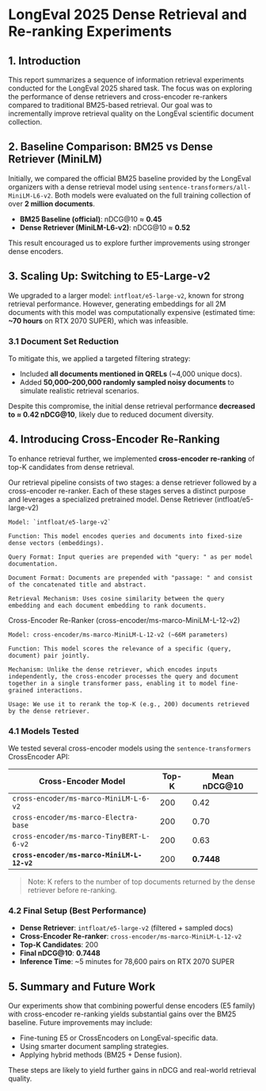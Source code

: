 # LongEval 2025 Dense Retrieval and Re-ranking Experiments

## 1. Introduction

This report summarizes a sequence of information retrieval experiments conducted for the LongEval 2025 shared task. The focus was on exploring the performance of dense retrievers and cross-encoder re-rankers compared to traditional BM25-based retrieval. Our goal was to incrementally improve retrieval quality on the LongEval scientific document collection.

## 2. Baseline Comparison: BM25 vs Dense Retriever (MiniLM)

Initially, we compared the official BM25 baseline provided by the LongEval organizers with a dense retrieval model using `sentence-transformers/all-MiniLM-L6-v2`. Both models were evaluated on the full training collection of over **2 million documents**.

* **BM25 Baseline (official)**: nDCG\@10 ≈ **0.45**
* **Dense Retriever (MiniLM-L6-v2)**: nDCG\@10 ≈ **0.52**

This result encouraged us to explore further improvements using stronger dense encoders.

## 3. Scaling Up: Switching to E5-Large-v2

We upgraded to a larger model: `intfloat/e5-large-v2`, known for strong retrieval performance. However, generating embeddings for all 2M documents with this model was computationally expensive (estimated time: **\~70 hours** on RTX 2070 SUPER), which was infeasible.

### 3.1 Document Set Reduction

To mitigate this, we applied a targeted filtering strategy:

* Included **all documents mentioned in QRELs** (\~4,000 unique docs).
* Added **50,000–200,000 randomly sampled noisy documents** to simulate realistic retrieval scenarios.

Despite this compromise, the initial dense retrieval performance **decreased to ≈ 0.42 nDCG\@10**, likely due to reduced document diversity.

## 4. Introducing Cross-Encoder Re-Ranking

To enhance retrieval further, we implemented **cross-encoder re-ranking** of top-K candidates from dense retrieval.

Our retrieval pipeline consists of two stages: a dense retriever followed by a cross-encoder re-ranker. Each of these stages serves a distinct purpose and leverages a specialized pretrained model.
Dense Retriever (intfloat/e5-large-v2)

    Model: `intfloat/e5-large-v2`

    Function: This model encodes queries and documents into fixed-size dense vectors (embeddings).

    Query Format: Input queries are prepended with "query: " as per model documentation.

    Document Format: Documents are prepended with "passage: " and consist of the concatenated title and abstract.

    Retrieval Mechanism: Uses cosine similarity between the query embedding and each document embedding to rank documents.


Cross-Encoder Re-Ranker (cross-encoder/ms-marco-MiniLM-L-12-v2)

    Model: cross-encoder/ms-marco-MiniLM-L-12-v2 (~66M parameters)

    Function: This model scores the relevance of a specific (query, document) pair jointly.

    Mechanism: Unlike the dense retriever, which encodes inputs independently, the cross-encoder processes the query and document together in a single transformer pass, enabling it to model fine-grained interactions.

    Usage: We use it to rerank the top-K (e.g., 200) documents retrieved by the dense retriever.




### 4.1 Models Tested

We tested several cross-encoder models using the `sentence-transformers` CrossEncoder API:

| Cross-Encoder Model                                 | Top-K | Mean nDCG\@10 |
| --------------------------------------------------- | ----- | ------------- |
| `cross-encoder/ms-marco-MiniLM-L-6-v2`              | 200    | 0.42          |
| `cross-encoder/ms-marco-Electra-base`               | 200    | 0.70          |
| `cross-encoder/ms-marco-TinyBERT-L-6-v2`            | 200    | 0.63          |
| **`cross-encoder/ms-marco-MiniLM-L-12-v2`** | 200   | **0.7448**    |

> Note: K refers to the number of top documents returned by the dense retriever before re-ranking.

### 4.2 Final Setup (Best Performance)

* **Dense Retriever**: `intfloat/e5-large-v2` (filtered + sampled docs)
* **Cross-Encoder Re-ranker**: `cross-encoder/ms-marco-MiniLM-L-12-v2`
* **Top-K Candidates**: 200
* **Final nDCG\@10**: **0.7448**
* **Inference Time**: \~5 minutes for 78,600 pairs on RTX 2070 SUPER

## 5. Summary and Future Work

Our experiments show that combining powerful dense encoders (E5 family) with cross-encoder re-ranking yields substantial gains over the BM25 baseline. Future improvements may include:

* Fine-tuning E5 or CrossEncoders on LongEval-specific data.
* Using smarter document sampling strategies.
* Applying hybrid methods (BM25 + Dense fusion).

These steps are likely to yield further gains in nDCG and real-world retrieval quality.
